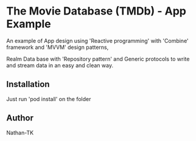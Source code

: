 # The Movie Database (TMDb) - App Example


An example of App design using 'Reactive programming' with 'Combine' framework and 'MVVM' design patterns,

Realm Data base with 'Repository pattern' and Generic protocols to write and stream data in an easy and clean way.

## Installation

Just run 'pod install' on the folder

## Author

Nathan-TK
